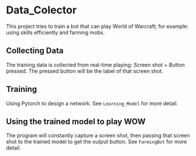 # Data_Colector
This project tries to train a bot that can play World of Warcraft; for example: using skills efficiently and farming mobs. 

## Collecting Data
The training data is collected from real-time playing: Screen shot + Button pressed.
The pressed button will be the label of that screen shot. 

## Training
Using Pytorch to design a network. See ```Learning_Model``` for more detail. 

## Using the trained model to play WOW
The program will constantly capture a screen shot, then passing that screen shot to the trained model to get the output button. See ```FarmingBot``` for more detail. 
